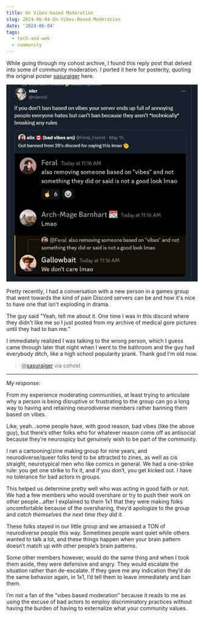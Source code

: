 ```yaml
---
title: On Vibes-based Moderation
slug: 2024-06-04-On-Vibes-Based-Moderation
date: '2024-06-04'
tags:
  - tech-and-web
  - community
---
```


While going through my cohost archive, I found this reply post that delved into some of community moderation. I ported it here for posterity, quoting the original poster [sasuraiger](https://bsky.app/profile/sasuraiger.bsky.social) here.

![Text of a Discord reads: alix: Got banned from 28's discord for saying this Imao (bad vibes arc) Feral: also removing someone  based on "vibes" and not something they did or said is not a good look Imao Arch-Mage Barnhart: removing someone based on "vibes" and not something they did or said is not a good look mao Gallowbait: We don't care lmao](mod.webp)

Pretty recently, I had a conversation with a new person in a games group that went towards the kind of pain Discord servers can be and how it's nice to have one that isn't exploding in drama.

The guy said "Yeah, tell me about it. One time I was in this discord where they didn't like me so I just posted from my archive of medical gore pictures until they had to ban me."

I immediately realized I was talking to the wrong person, which I guess came through later that night when I went to the bathroom and the guy had everybody ditch, like a high school popularity prank. Thank god I'm old now.

> @[sasuraiger](https://bsky.app/profile/sasuraiger.bsky.social) via cohost

---

_My response:_

From my experience moderating communities, at least trying to articulate why a person is being disruptive or frustrating to the group can go a long way to having and retaining neurodiverse members rather banning them based on vibes.

Like, yeah…some people have, with good reason, bad vibes (like the above guy), but there’s other folks who for whatever reason come off as antisocial because they’re neurospicy but genuinely wish to be part of the community.

I ran a cartooning/zine making group for nine years, and neurodiverse/queer folks tend to be attracted to zines, as well as cis straight, neurotypical men who like comics in general. We had a one-strike rule: you get one strike to fix it, and if you don’t, you get kicked out. I have no tolerance for bad actors in groups.

This helped us determine pretty well who was acting in good faith or not. We had a few members who would overshare or try to push their work on other people…after I explained to them 1x1 that they were making folks uncomfortable because of the oversharing, they’d apologize to the group and _catch themselves the next time they did it._

These folks stayed in our little group and we amassed a TON of neurodiverse people this way. Sometimes people want quiet while others wanted to talk a lot, and these things happen when your brain pattern doesn’t match up with other people’s brain patterns.

Some other members however, would do the same thing and when I took them aside, they were defensive and angry. They would escalate the situation rather than de-escalate. If they gave me any indication they’d do the same behavior again, in 1x1, I’d tell them to leave immediately and ban them.

I’m not a fan of the “vibes based moderation” because it reads to me as using the excuse of bad actors to employ discriminatory practices without having the burden of having to externalize what your community values.

